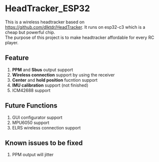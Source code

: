 # HeadTracker_ESP32
This is a wireless headtracker based on https://github.com/dlktdr/HeadTracker. It runs on esp32-c3 which is a cheap but powerful chip.  
The purpose of this project is to make headtracker affordable for every RC player.

## Feature
1. **PPM** and **Sbus** output support
2. **Wireless connection** support by using the receiver
3. **Center** and **hold position** fucntion support
4. **IMU calibration** support (not finished)
5. ICM42688 support

## Future Functions
1. GUI configurator support
2. MPU6050 support
3. ELRS wireless connection support

## Known issues to be fixed
1. PPM output will jitter
